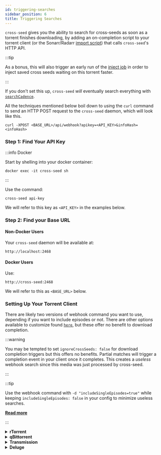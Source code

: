 ```yaml
---
id: triggering-searches
sidebar_position: 6
title: Triggering Searches
---
```


`cross-seed` gives you the ability to search for cross-seeds as soon as a
torrent finishes downloading, by adding an on-completion script to your torrent
client (or the Sonarr/Radarr
[import script](https://gist.github.com/zakkarry/ddc337a37b038cb84e6248fe8adebb46))
that calls `cross-seed`'s HTTP API.

:::tip

As a bonus, this will also trigger an early run of the
[inject job](./injection.md#manual-or-scheduled-injection) in order to inject
saved cross seeds waiting on this torrent faster.

:::

If you don't set this up, `cross-seed` _will_ eventually search everything with
[`searchCadence`](../basics/options.md#searchcadence).

All the techniques mentioned below boil down to using the `curl` command to send
an HTTP POST request to the `cross-seed` daemon, which will look like this.

```shell
curl -XPOST <BASE_URL>/api/webhook?apikey=<API_KEY>&infoHash=<infoHash>
```

### Step 1: Find Your API Key

:::info Docker

Start by shelling into your docker container:

```shell
docker exec -it cross-seed sh
```

:::

Use the command:

```shell
cross-seed api-key
```

We will refer to this key as `<API_KEY>` in the examples below.

### Step 2: Find your Base URL

#### Non-Docker Users

Your `cross-seed` daemon will be available at:

```shell
http://localhost:2468
```

#### Docker Users

Use:

```shell
http://cross-seed:2468
```

We will refer to this as `<BASE_URL>` below.

### Setting Up Your Torrent Client

There are likely two versions of webhook command you want to use, depending if
you want to include episodes or not. There are other options available to
customize found [`here`](../reference/api.md#request-payload), but these offer
no benefit to download completion.

:::warning

You may be tempted to set `ignoreCrossSeeds: false` for download completion
triggers but this offers no benefits. Partial matches will trigger a completion
event in your client once it completes. This creates a _useless_ webhook search
since this media was just processed by cross-seed.

:::

:::tip

Use the webhook command with `-d "includeSingleEpisodes=true"` while keeping
`includeSingleEpisodes: false` in your config to minimize useless searches.

[**Read more**](../v6-migration.md#updated-includesingleepisodes-behavior)

:::

<details>
<summary><strong>rTorrent</strong></summary>

1. Create a script named `rtorrent-cross-seed.sh`, replacing `<BASE_URL>` and
   `<API_KEY>` with the correct values from above:

    ```shell
    #!/bin/sh
    /usr/bin/curl -s <BASE_URL>:2468/api/webhook?apikey=<API_KEY> -d "infoHash=$1" -d "includeSingleEpisodes=true" > /dev/null 2>&1 &
    ```
2. Make it executable:
    ```shell
    chmod +x rtorrent-cross-seed.sh
    ```
3. Add to `.rtorrent.rc`:
    ```shell
    echo 'method.insert=d.data_path,simple,"if=(d.is_multi_file),(cat,(d.directory),/),(cat,(d.directory),/,(d.name))"' >> .rtorrent.rc
    echo 'method.set_key=event.download.finished,cross_seed,"execute={'`pwd`/rtorrent-cross-seed.sh',$d.hash=}"' >> .rtorrent.rc
    ```
4. Restart rTorrent.

</details>

<details>
<summary><strong>qBittorrent</strong></summary>

1. Go to Tools > Options > Downloads.
2. Enable **Run external program on torrent completion**, replacing `<BASE_URL>`
   and `<API_KEY>` with the correct values from above:

    ```shell
    curl -XPOST <BASE_URL>/api/webhook?apikey=<API_KEY> -d "infoHash=%I" -d "includeSingleEpisodes=true"
    ```

    OR

    ```shell
    curl -XPOST <BASE_URL>/api/webhook?apikey=<API_KEY> -d "infoHash=%I"
    ```

</details>

<details>
<summary><strong>Transmission</strong></summary>

1. Create `transmission-cross-seed.sh`, replacing `<BASE_URL>` and `<API_KEY>`
   with the correct values from above:

    ```shell
    #!/bin/sh
    curl -XPOST <BASE_URL>/api/webhook?apikey=<API_KEY> -d "infoHash=$TR_TORRENT_HASH" -d "includeSingleEpisodes=true"
    ```

    OR

    ```shell
    #!/bin/sh
    curl -XPOST <BASE_URL>/api/webhook?apikey=<API_KEY> -d "infoHash=$TR_TORRENT_HASH"
    ```

2. Make it executable:
    ```shell
    chmod +x transmission-cross-seed.sh
    ```
3. In **Settings** > **Transfers** > **Management**, select the script in the
   "Call script when download completes" menu item.

</details>

<details>
<summary><strong>Deluge</strong></summary>

1. Create a file called `deluge-cross-seed.sh`, replacing `<BASE_URL>` and
   `<API_KEY>` with the correct values from above:

    ```shell
    #!/bin/bash
    infoHash=$1
    name=$2
    path=$3
    curl -XPOST <BASE_URL>/api/webhook?apikey=<API_KEY> -d "infoHash=$infoHash" -d "includeSingleEpisodes=true"
    ```

    OR

    ```shell
    #!/bin/bash
    infoHash=$1
    name=$2
    path=$3
    curl -XPOST <BASE_URL>/api/webhook?apikey=<API_KEY> -d "infoHash=$infoHash"
    ```

2. Make the script executable:

    ```shell
    chmod +x deluge-cross-seed.sh
    ```

3. In Deluge:
    - Enable the Execute plugin
    - Under **Add Command**, select the event **Torrent Complete** and input:
      `/path/to/deluge-cross-seed.sh` - Press **Add** and **Apply**
    - Restart your Deluge client/daemon

</details>
